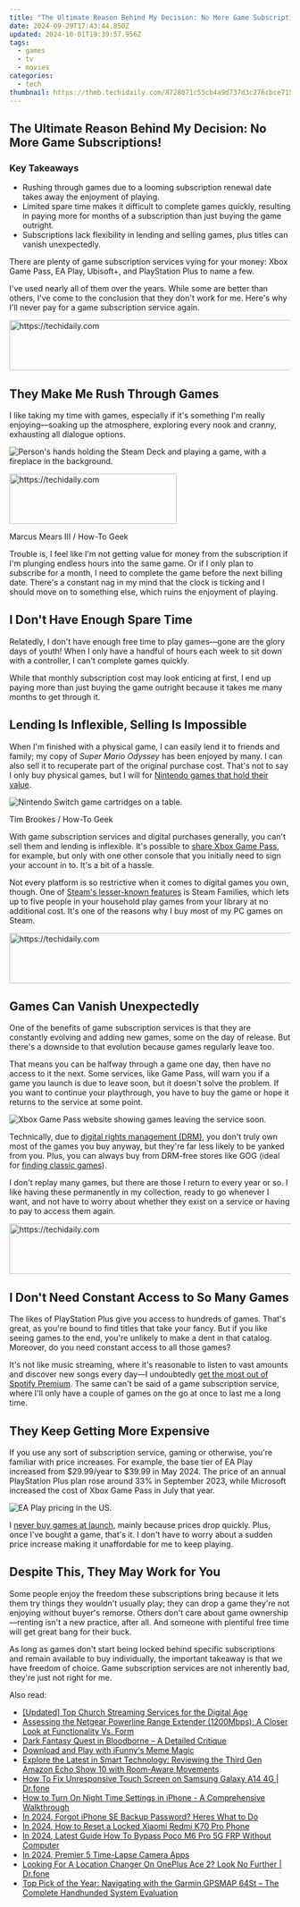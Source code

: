 ```yaml
---
title: "The Ultimate Reason Behind My Decision: No More Game Subscriptions!"
date: 2024-09-29T17:43:44.850Z
updated: 2024-10-01T19:39:57.956Z
tags:
  - games
  - tv
  - movies
categories:
  - tech
thumbnail: https://thmb.techidaily.com/8728071c55cb4a9d737d3c276cbce71523d45848bd43ebfc7e5000f0a5d34387.jpg
---
```


## The Ultimate Reason Behind My Decision: No More Game Subscriptions!

### Key Takeaways

* Rushing through games due to a looming subscription renewal date takes away the enjoyment of playing.
* Limited spare time makes it difficult to complete games quickly, resulting in paying more for months of a subscription than just buying the game outright.
* Subscriptions lack flexibility in lending and selling games, plus titles can vanish unexpectedly.

 There are plenty of game subscription services vying for your money: Xbox Game Pass, EA Play, Ubisoft+, and PlayStation Plus to name a few.

 I've used nearly all of them over the years. While some are better than others, I've come to the conclusion that they don't work for me. Here's why I'll never pay for a game subscription service again.

<!-- affiliate ads begin -->
<a href="https://aligracehair.sjv.io/c/5597632/1918684/19272" target="_top" id="1918684">
  <img src="//a.impactradius-go.com/display-ad/19272-1918684" border="0" alt="https://techidaily.com" width="728" height="90"/>
</a>
<img height="0" width="0" src="https://aligracehair.sjv.io/i/5597632/1918684/19272" style="position:absolute;visibility:hidden;" border="0" />
<!-- affiliate ads end -->

##  They Make Me Rush Through Games

 I like taking my time with games, especially if it's something I'm really enjoying—soaking up the atmosphere, exploring every nook and cranny, exhausting all dialogue options.

![Person's hands holding the Steam Deck and playing a game, with a fireplace in the background.](https://static1.howtogeekimages.com/wordpress/wp-content/uploads/2023/12/52675437708_14622460f8_o.jpg) 

<!-- affiliate ads begin -->
<a href="https://laganoo.pxf.io/c/5597632/1484910/16446" target="_top" id="1484910">
  <img src="//a.impactradius-go.com/display-ad/16446-1484910" border="0" alt="https://techidaily.com" width="300" height="90"/>
</a>
<img height="0" width="0" src="https://laganoo.pxf.io/i/5597632/1484910/16446" style="position:absolute;visibility:hidden;" border="0" />
<!-- affiliate ads end -->

Marcus Mears III / How-To Geek

 Trouble is, I feel like I'm not getting value for money from the subscription if I'm plunging endless hours into the same game. Or if I only plan to subscribe for a month, I need to complete the game before the next billing date. There's a constant nag in my mind that the clock is ticking and I should move on to something else, which ruins the enjoyment of playing.

##  I Don't Have Enough Spare Time

 Relatedly, I don't have enough free time to play games—gone are the glory days of youth! When I only have a handful of hours each week to sit down with a controller, I can't complete games quickly.

 While that monthly subscription cost may look enticing at first, I end up paying more than just buying the game outright because it takes me many months to get through it.

##  Lending Is Inflexible, Selling Is Impossible

 When I'm finished with a physical game, I can easily lend it to friends and family; my copy of _Super Mario Odyssey_ has been enjoyed by many. I can also sell it to recuperate part of the original purchase cost. That's not to say I only buy physical games, but I will for [Nintendo games that hold their value](https://screen-mirroring-recording.techidaily.com/updated-reducing-excessive-encoding-obs-for-2024/).

![Nintendo Switch game cartridges on a table.](https://static1.howtogeekimages.com/wordpress/wp-content/uploads/2023/11/switch_cartridges.jpg) 

Tim Brookes / How-To Geek

 With game subscription services and digital purchases generally, you can't sell them and lending is inflexible. It's possible to [share Xbox Game Pass](https://fox-helps.techidaily.com/updated-2024-approved-essential-steps-for-podcast-rss-feed-creation/), for example, but only with one other console that you initially need to sign your account in to. It's a bit of a hassle.

 Not every platform is so restrictive when it comes to digital games you own, though. One of [Steam's lesser-known features](https://extra-support.techidaily.com/new-mastering-your-media-with-vlcs-secret-features/) is Steam Families, which lets up to five people in your household play games from your library at no additional cost. It's one of the reasons why I buy most of my PC games on Steam.

<!-- affiliate ads begin -->
<a href="https://aligracehair.sjv.io/c/5597632/2080333/19272" target="_top" id="2080333">
  <img src="//a.impactradius-go.com/display-ad/19272-2080333" border="0" alt="https://techidaily.com" width="728" height="90"/>
</a>
<img height="0" width="0" src="https://aligracehair.sjv.io/i/5597632/2080333/19272" style="position:absolute;visibility:hidden;" border="0" />
<!-- affiliate ads end -->

##  Games Can Vanish Unexpectedly

 One of the benefits of game subscription services is that they are constantly evolving and adding new games, some on the day of release. But there's a downside to that evolution because games regularly leave too.

 That means you can be halfway through a game one day, then have no access to it the next. Some services, like Game Pass, will warn you if a game you launch is due to leave soon, but it doesn't solve the problem. If you want to continue your playthrough, you have to buy the game or hope it returns to the service at some point.

![Xbox Game Pass website showing games leaving the service soon.](https://static1.howtogeekimages.com/wordpress/wp-content/uploads/2024/06/xbox-game-pass-website-showing-games-leaving-the-service-soon.png) 

 Technically, due to [digital rights management (DRM)](https://youtube-webster.techidaily.com/ed-leveraging-your-smartphone-a-2024-tutorial-on-youtubing-money/), you don't truly own most of the games you buy anyway, but they're far less likely to be yanked from you. Plus, you can always buy from DRM-free stores like GOG (ideal for [finding classic games](https://screen-activity-recording.techidaily.com/streamline-control-switch-pro-in-steam-play/)).

 I don't replay many games, but there are those I return to every year or so. I like having these permanently in my collection, ready to go whenever I want, and not have to worry about whether they exist on a service or having to pay to access them again.

<!-- affiliate ads begin -->
<a href="https://aligracehair.sjv.io/c/5597632/1880931/19272" target="_top" id="1880931">
  <img src="//a.impactradius-go.com/display-ad/19272-1880931" border="0" alt="https://techidaily.com" width="728" height="90"/>
</a>
<img height="0" width="0" src="https://aligracehair.sjv.io/i/5597632/1880931/19272" style="position:absolute;visibility:hidden;" border="0" />
<!-- affiliate ads end -->

##  I Don't Need Constant Access to So Many Games

 The likes of PlayStation Plus give you access to hundreds of games. That's great, as you're bound to find titles that take your fancy. But if you like seeing games to the end, you're unlikely to make a dent in that catalog. Moreover, do you need constant access to all those games?

 It's not like music streaming, where it's reasonable to listen to vast amounts and discover new songs every day—I undoubtedly [get the most out of Spotify Premium](https://tech-renaissance.techidaily.com/unlocking-the-secrets-of-successful-tiktok-duets-for-beginners/). The same can't be said of a game subscription service, where I'll only have a couple of games on the go at once to last me a long time.

##  They Keep Getting More Expensive

 If you use any sort of subscription service, gaming or otherwise, you're familiar with price increases. For example, the base tier of EA Play increased from $29.99/year to $39.99 in May 2024\. The price of an annual PlayStation Plus plan rose around 33% in September 2023, while Microsoft increased the cost of Xbox Game Pass in July that year.

![EA Play pricing in the US.](https://static1.howtogeekimages.com/wordpress/wp-content/uploads/2024/06/ea-play-pricing-in-the-us.png) 

 I [never buy games at launch](https://sound-issues.techidaily.com/voice-chat-malfunction-solved-steps-to-reconnect-and-communicate-effectively-in-call-of-duty-modern-warfare/), mainly because prices drop quickly. Plus, once I've bought a game, that's it. I don't have to worry about a sudden price increase making it unaffordable for me to keep playing.

##  Despite This, They May Work for You

 Some people enjoy the freedom these subscriptions bring because it lets them try things they wouldn't usually play; they can drop a game they're not enjoying without buyer's remorse. Others don't care about game ownership—renting isn't a new practice, after all. And someone with plentiful free time will get great bang for their buck.

 As long as games don't start being locked behind specific subscriptions and remain available to buy individually, the important takeaway is that we have freedom of choice. Game subscription services are not inherently bad, they're just not right for me.

<ins class="adsbygoogle"
     style="display:block"
     data-ad-format="autorelaxed"
     data-ad-client="ca-pub-7571918770474297"
     data-ad-slot="1223367746"></ins>

<ins class="adsbygoogle"
     style="display:block"
     data-ad-client="ca-pub-7571918770474297"
     data-ad-slot="8358498916"
     data-ad-format="auto"
     data-full-width-responsive="true"></ins>

<span class="atpl-alsoreadstyle">Also read:</span>
<div><ul>
<li><a href="https://fox-access.techidaily.com/updated-top-church-streaming-services-for-the-digital-age/"><u>[Updated] Top Church Streaming Services for the Digital Age</u></a></li>
<li><a href="https://buynow-tips.techidaily.com/assessing-the-netgear-powerline-range-extender-1200mbps-a-closer-look-at-functionality-vs-form/"><u>Assessing the Netgear Powerline Range Extender (1200Mbps): A Closer Look at Functionality Vs. Form</u></a></li>
<li><a href="https://buynow-tips.techidaily.com/dark-fantasy-quest-in-bloodborne-a-detailed-critique/"><u>Dark Fantasy Quest in Bloodborne – A Detailed Critique</u></a></li>
<li><a href="https://article-helps.techidaily.com/download-and-play-with-ifunnys-meme-magic/"><u>Download and Play with iFunny's Meme Magic</u></a></li>
<li><a href="https://buynow-tips.techidaily.com/explore-the-latest-in-smart-technology-reviewing-the-third-gen-amazon-echo-show-10-with-room-aware-movements/"><u>Explore the Latest in Smart Technology: Reviewing the Third Gen Amazon Echo Show 10 with Room-Aware Movements</u></a></li>
<li><a href="https://fix-guide.techidaily.com/how-to-fix-unresponsive-touch-screen-on-samsung-galaxy-a14-4g-drfone-by-drfone-fix-android-problems-fix-android-problems/"><u>How To Fix Unresponsive Touch Screen on Samsung Galaxy A14 4G | Dr.fone</u></a></li>
<li><a href="https://techno-recovery.techidaily.com/how-to-turn-on-night-time-settings-in-iphone-a-comprehensive-walkthrough/"><u>How to Turn On Night Time Settings in iPhone - A Comprehensive Walkthrough</u></a></li>
<li><a href="https://ios-unlock.techidaily.com/in-2024-forgot-iphone-se-backup-password-heres-what-to-do-by-drfone-ios/"><u>In 2024, Forgot iPhone SE Backup Password? Heres What to Do</u></a></li>
<li><a href="https://unlock-android.techidaily.com/in-2024-how-to-reset-a-locked-xiaomi-redmi-k70-pro-phone-by-drfone-android/"><u>In 2024, How to Reset a Locked Xiaomi Redmi K70 Pro Phone</u></a></li>
<li><a href="https://android-frp.techidaily.com/in-2024-latest-guide-how-to-bypass-poco-m6-pro-5g-frp-without-computer-by-drfone-android/"><u>In 2024, Latest Guide How To Bypass Poco M6 Pro 5G FRP Without Computer</u></a></li>
<li><a href="https://digital-screen-recording.techidaily.com/in-2024-premier-5-time-lapse-camera-apps/"><u>In 2024, Premier 5 Time-Lapse Camera Apps</u></a></li>
<li><a href="https://fake-location.techidaily.com/looking-for-a-location-changer-on-oneplus-ace-2-look-no-further-drfone-by-drfone-virtual-android/"><u>Looking For A Location Changer On OnePlus Ace 2? Look No Further | Dr.fone</u></a></li>
<li><a href="https://buynow-tips.techidaily.com/top-pick-of-the-year-navigating-with-the-garmin-gpsmap-64st-the-complete-handhunded-system-evaluation/"><u>Top Pick of the Year: Navigating with the Garmin GPSMAP 64St – The Complete Handhunded System Evaluation</u></a></li>
</ul></div>

